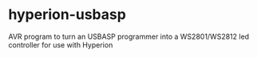 hyperion-usbasp
===============

AVR program to turn an USBASP programmer into a WS2801/WS2812 led controller for use with Hyperion
